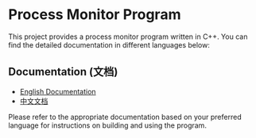 # Process Monitor Program

This project provides a process monitor program written in C++. You can find the detailed documentation in different languages below:

## Documentation (文档)

- [English Documentation](./Doc/README_en.md)
- [中文文档](./Doc/README_zh.md)

Please refer to the appropriate documentation based on your preferred language for instructions on building and using the program.

